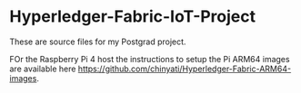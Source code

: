 # Hyperledger-Fabric-IoT-Project

These are source files for my Postgrad project.

FOr the Raspberry Pi 4 host the instructions to setup the Pi ARM64 images are available here https://github.com/chinyati/Hyperledger-Fabric-ARM64-images.
